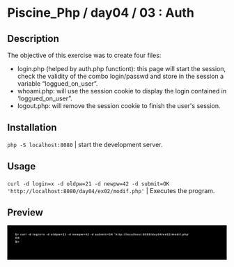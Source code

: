 # Piscine_Php / day04 / 03 : Auth

## Description
The objective of this exercise was to create four files: 
- login.php (helped by auth.php functiont): this page will start the session, check the validity of the combo login/passwd and store in the session a variable “loggued_on_user”.
- whoami.php: will use the session cookie to display the login contained in ‘loggued_on_user”.
- logout.php: will remove the session cookie to finish the user's session.

## Installation
`php -S localhost:8080` | start the development server.

## Usage
`curl -d login=x -d oldpw=21 -d newpw=42 -d submit=OK 'http://localhost:8080/day04/ex02/modif.php'` | Executes the program.

## Preview
<img src="../../resources/images/modif.png" width="1200">
